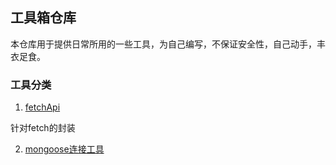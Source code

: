 ## 工具箱仓库

本仓库用于提供日常所用的一些工具，为自己编写，不保证安全性，自己动手，丰衣足食。

### 工具分类

1. [fetchApi](./fetchApi)

针对fetch的封装


2. [mongoose连接工具](./)